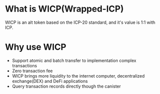 
# What is WICP(Wrapped-ICP)
WICP is an alt token based on the ICP-20 standard, and it's value is 1:1 with ICP.

# Why use WICP
* Support atomic and batch transfer to implementation complex transactions
* Zero transaction fee
* WICP brings more liquidity to the internet computer, decentralized exchange(DEX) and DeFi applications
* Query transaction records directly though the canister

